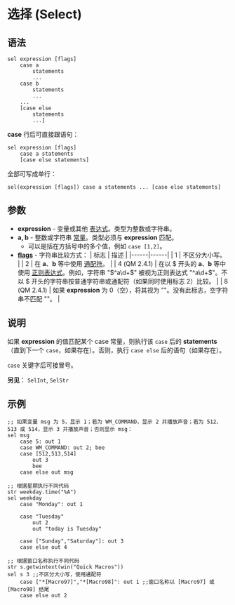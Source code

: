 # 选择 (Select)

## 语法

```qm
sel expression [flags]
    case a
        statements
        ...
    case b
        statements
        ...
    ...
    [case else
        statements
        ...]
```

**case** 行后可直接跟语句：

```qm
sel expression [flags]
    case a statements
    [case else statements]
```

全部可写成单行：

```qm
sel(expression [flags]) case a statements ... [case else statements]
```

## 参数

- **expression** - 变量或其他 [表达式](IDP_EXPRESSION.md)。类型为整数或字符串。
- **a, b** - 整数或字符串 [常量](IDP_CONSTANT.md)。类型必须与 **expression** 匹配。
  - 可以是括在方括号中的多个值，例如 `case [1,2]`。
- **[flags](IDP_FLAGS.md)** - 字符串比较方式：
  | 标志 | 描述 |
  |------|------|
  | 1 | 不区分大小写。 |
  | 2 | 在 **a**、**b** 等中使用 [通配符](IDP_MATCHW.md)。 |
  | 4 (QM 2.4.1) | 在以 $ 开头的 **a**、**b** 等中使用 [正则表达式](IDP_PCRE.md)。例如，字符串 "$^a\d+$" 被视为正则表达式 "^a\d+$"。不以 $ 开头的字符串按普通字符串或通配符（如果同时使用标志 2）比较。 |
  | 8 (QM 2.4.1) | 如果 **expression** 为 0（空），将其视为 ""。没有此标志，空字符串不匹配 ""。 |

## 说明

如果 **expression** 的值匹配某个 case 常量，则执行该 `case` 后的 **statements**（直到下一个 `case`，如果存在）。否则，执行 `case else` 后的语句（如果存在）。

`case` 关键字后可接冒号。

**另见**： `SelInt`, `SelStr`

## 示例

```qm
;; 如果变量 msg 为 5，显示 1；若为 WM_COMMAND，显示 2 并播放声音；若为 512、513 或 514，显示 3 并播放声音；否则显示 msg：
sel msg
    case 5: out 1
    case WM_COMMAND: out 2; bee
    case [512,513,514]
        out 3
        bee
    case else out msg

;; 根据星期执行不同代码
str weekday.time("%A")
sel weekday
    case "Monday": out 1
    
    case "Tuesday"
        out 2
        out "today is Tuesday"
    
    case ["Sunday","Saturday"]: out 3
    case else out 4

;; 根据窗口名称执行不同代码
str s.getwintext(win("Quick Macros"))
sel s 3 ;;不区分大小写，使用通配符
    case ["*[Macro97]","*[Macro98]": out 1 ;;窗口名称以 [Macro97] 或 [Macro98] 结尾
    case else out 2
```